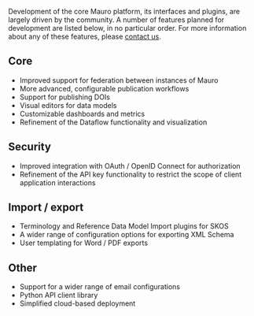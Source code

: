 Development of the core Mauro platform, its interfaces and plugins, are largely driven by the community.  A number of features planned for 
development are listed below, in no particular order. For more information about any of these features, 
please [contact us](mailto:info@metadata-catalogue.org).

## Core

- Improved support for federation between instances of Mauro
- More advanced, configurable publication workflows
- Support for publishing DOIs
- Visual editors for data models
- Customizable dashboards and metrics
- Refinement of the Dataflow functionality and visualization 

## Security

- Improved integration with OAuth / OpenID Connect for authorization
- Refinement of the API key functionality to restrict the scope of client application interactions 

## Import / export

- Terminology and Reference Data Model Import plugins for SKOS
- A wider range of configuration options for exporting XML Schema
- User templating for Word / PDF exports


## Other

- Support for a wider range of email configurations
- Python API client library
- Simplified cloud-based deployment




<!--  LocalWords:  plugins DOIs OAuth OpenID SKOS
 -->
